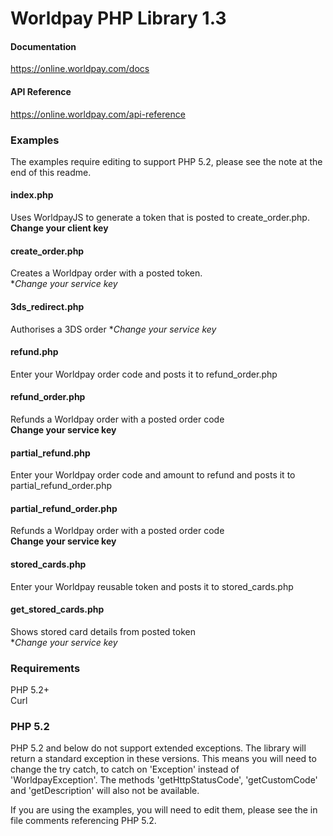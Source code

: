 # Worldpay PHP Library 1.3

#### Documentation
https://online.worldpay.com/docs

#### API Reference
https://online.worldpay.com/api-reference

### Examples
The examples require editing to support PHP 5.2, please see the note at the end of this readme.  

#### index.php
Uses WorldpayJS to generate a token that is posted to create_order.php.  
**Change your client key**

#### create_order.php
Creates a Worldpay order with a posted token.  
**Change your service key*

#### 3ds_redirect.php
Authorises a 3DS order
**Change your service key*

#### refund.php
Enter your Worldpay order code and posts it to refund_order.php  

#### refund_order.php
Refunds a Worldpay order with a posted order code   
**Change your service key**  

#### partial_refund.php
Enter your Worldpay order code and amount to refund and posts it to partial_refund_order.php  

#### partial_refund_order.php
Refunds a Worldpay order with a posted order code   
**Change your service key**  

#### stored_cards.php
Enter your Worldpay reusable token and posts it to stored_cards.php  

#### get_stored_cards.php
Shows stored card details from posted token  
**Change your service key* 

### Requirements

PHP 5.2+  
Curl

### PHP 5.2
PHP 5.2 and below do not support extended exceptions. The library will return a standard exception in these versions. This means you will need to change the try catch, to catch on 'Exception' instead of 'WorldpayException'. The methods 'getHttpStatusCode', 'getCustomCode' and 'getDescription' will also not be available.  

If you are using the examples, you will need to edit them, please see the in file comments referencing PHP 5.2.
